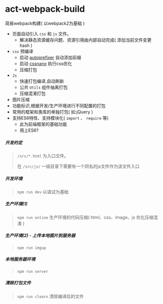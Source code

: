 # act-webpack-build
简易webpack构建( 以webpack2为基础 )

- 页面自动引入 `css` 和 `js` 文件。
  - 解决静态资源缓存问题、资源引用由内部自动完成( 添加当前文件变更hash )
- `css` 预编译
  - 启动 [autoprefixer](https://github.com/postcss/autoprefixer) 自动添加前缀
  - 启动 [cssnano](https://www.npmjs.com/package/cssnano) 执行css优化
  - 压缩打包
- `Js`
  - 快速打包编译,自动刷新
  - 公共 `Utils` 组件抽离打包
  - 压缩混淆打包
- 图片压缩
- 功能标识,根据开发/生产环境进行不同配置的打包
- 常用的框架和类库的单独打包( 如:jQuery )
- 支持ES6特性、支持模块化( `import` 、 `require` 等)
  - 此为前端框架的基础功能
  - 用上ES6?

##### 开发约定

>  `/src/*.html` 为入口文件。
>
>  在 `/src/js/` 一级目录下需要有一个同名的js文件作为该文件入口

##### 开发环境

> `npm run dev` 以调试为基础

##### 生产环境(1)

> `npm run online` 生产环境的代码压缩( html、css、image、js 优化压缩混淆 )

##### 生产环境(2) - 上传本地图片到服务器

> `npm run imgup ` 

##### 本地服务器环境

> `npm run server` 

##### 清除打包文件

> `npm run clearn` 清除编译后的文件
